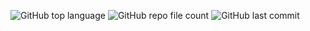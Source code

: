 ![GitHub top language](https://img.shields.io/github/languages/top/Ryuyxx/leetcode?style=for-the-badge)
![GitHub repo file count](https://img.shields.io/github/directory-file-count/Ryuyxx/IamAI?style=for-the-badge)
![GitHub last commit](https://img.shields.io/github/last-commit/Ryuyxx/leetcode?style=for-the-badge)
